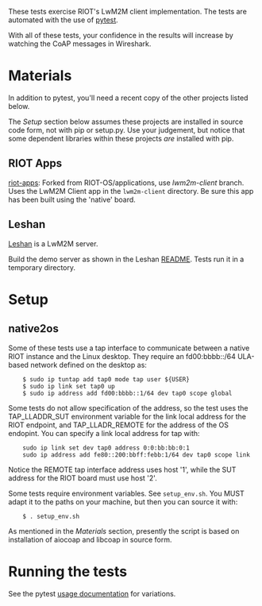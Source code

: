 These tests exercise RIOT's LwM2M client implementation. The tests are automated with the use of [pytest](https://pytest.org/).

With all of these tests, your confidence in the results will increase by watching the CoAP messages in Wireshark.

Materials
=========

In addition to pytest, you'll need a recent copy of the other projects listed below.

The _Setup_ section below assumes these projects are installed in source code form, not with pip or setup.py. Use your judgement, but notice that some dependent libraries within these projects *are* installed with pip.

RIOT Apps
---------
[riot-apps](https://github.com/kb2ma/riot-apps): Forked from RIOT-OS/applications, use *lwm2m-client* branch. Uses the LwM2M Client app in the `lwm2m-client` directory. Be sure this app has been built using the 'native' board.

Leshan
-------
[Leshan](https://github.com/eclipse/leshan) is a LwM2M server.

Build the demo server as shown in the Leshan [README](https://github.com/eclipse/leshan/blob/master/README.md). Tests run it in a temporary directory.


Setup
=====

native2os
---------
Some of these tests use a tap interface to communicate between a native RIOT instance and the Linux desktop. They require an fd00:bbbb::/64 ULA-based network defined on the desktop as:
```
    $ sudo ip tuntap add tap0 mode tap user ${USER}
    $ sudo ip link set tap0 up
    $ sudo ip address add fd00:bbbb::1/64 dev tap0 scope global
```

Some tests do not allow specification of the address, so the test uses the TAP_LLADDR_SUT environment variable for the link local address for the RIOT endpoint, and TAP_LLADR_REMOTE for the address of the OS endopint. You can specify a link local address for tap with:
```
    sudo ip link set dev tap0 address 0:0:bb:bb:0:1
    sudo ip address add fe80::200:bbff:febb:1/64 dev tap0 scope link
```
Notice the REMOTE tap interface address uses host '1', while the SUT address for the RIOT board must use host '2'.

Some tests require environment variables. See `setup_env.sh`. You MUST adapt it to the paths on your machine, but then you can source it with:
```
    $ . setup_env.sh
```
As mentioned in the _Materials_ section, presently the script is based on installation of aiocoap and libcoap in source form.


Running the tests
=================
See the pytest [usage documentation](https://docs.pytest.org/en/latest/usage.html) for variations.
